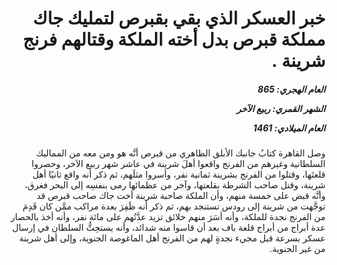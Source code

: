 <h1 dir="rtl">خبر العسكر الذي بقي بقبرص لتمليك جاك مملكة قبرص بدل أخته الملكة وقتالهم فرنج شرينة .</h1>

<h5 dir="rtl">العام الهجري:  865

الشهر القمري: ربيع الآخر

العام الميلادي: 1461</h5>

<p dir="rtl">وصل القاهرة كتابُ جانبك الأبلق الظاهري من قبرص أنَّه هو ومن معه من المماليك السلطانية وغيرهم من الفرنج واقعوا أهلَ شرينة في عاشر شهر ربيع الآخر، وحصروا قلعتَها، وقتلوا من الفرنج بشرينة ثمانية نفر، وأسروا مثلَهم، ثم ذكر أنه واقع ثانيًا أهل شرينة، وقتل صاحب الشرطة بقلعتها، وآخر من عظمائها رمى بنفسِه إلى البحر فغرق، وأنَّه قبض على خمسة منهم، وأن الملكة صاحبة شرينة أخت جاك صاحب قبرص قد توجَّهت من شرينة إلى رودس تستنجد بهم، ثم ذكر أنه ظَفِرَ بعدة مراكب ممَّن كان قَدِمَ من الفرنج نجدة للملكة، وأنه أسَرَ منهم خلائق تزيد عدَّتُهم على مائة نفر، وأنه أخذ بالحصار عدة أبراج من أبراج قلعة باف بعد أن قاسوا منه شدائد، وأنه يستحِثُّ السلطان في إرسال عسكر بسرعة قبل مجيء نجدةٍ لهم من الفرنج أهل الماغوصة الجنوية، وإلى أهل شرينة من غير الجنوية.</p></br>
